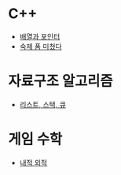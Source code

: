 # C++
- [배열과 포인터](https://github.com/uniye/Jusin/tree/main/23/07)
- [숙제 폼 미쳤다](https://github.com/uniye/Jusin/tree/main/23/07)

# 자료구조 알고리즘
- [리스트, 스택, 큐](https://github.com/uniye/algorithm_theory)

# 게임 수학
- [내적 외적](https://github.com/uniye/gameMath/tree/main/DU)
